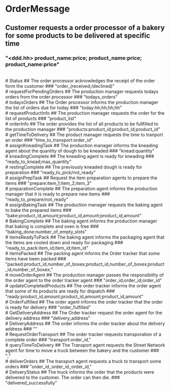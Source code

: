 # OrderMessage
## Customer requests a order processor of a bakery for some products to be delivered at specific time
### "<ddd.hh\> product_name:price; product_name:price; product_name:price"
<br>
# Status
## The order processor acknowledges the receipt of the order form the customer
###  "order_(received;<ddd.hh\>/declined)"
<br>
# requestForPendingOrders
## The production manager requests todays orders from the order processor
###  "todays_orders"
<br>
# todaysOrders
## The Order processor informs the production manager the list of orders due for today
###  "today:hh;hh;hh;hh"
<br>
# requestProductInfo
## The production manager requests the order for the list of products
### "product_list"
<br>
# orderInfo
## The order provides the list of all products to be fullfilled to the production manager
### "products:product_id;product_id;product_id"
<br>
# getTimeToDelivery
## The product manager requests the time to tranport an order
###  "time_to_transport:order_id"
<br>
# assignKneadingTask
## The production manager informs the kneading agent about the quantity of dough to be kneaded
### "knead:quantity"
<br>
# kneadingComplete
## The kneading agent  is ready for kneading
### "ready_to_knead;max_quantity"
<br>
# restingComplete
## The previously kneaded dough is ready for preparation
### "ready_to_pick/not_ready"
<br>
# assignPrepTask
## Request the item preparation agents to prepare the items
### "prepare:item_1;item_2;item_3"
<br>
# preparationComplete
## The preparation agent informs the production manager that it is ready to prepare new items
### "ready_to_prepare/not_ready"
<br>
# assignBakingTask
## The production manager requests the baking agent to bake the prepared items
### "bake:product_id,amount;product_id,amount;product_id,amount"
<br>
# BakingComplete
## The baking agent informs the production manager that baking is complete and oven is free
### "baking_done:number_of_empty_slots"
<br>
# itemsReadyToPack
## The baking agent informs the packaging agent that the items are cooled down and ready for packaging
### "ready_to_pack:item_id;item_id;item_id"
<br>
# itemsPacked
## The packing agent informs the Order tracker that some items have been packed
### "packed:product_id,number_of_boxex;product_id,number_of_boxex;product_id,number_of_boxex;"
<br>
# moveOrderAgent
## The production manager passes the responsibility of the order agent to the order tracker agent
### "order_id;order_id;order_id"
<br>
# updateCompletedProducts
## The order tracker informs the order agent that some of its products are ready for dispatch
### "ready:product_id,amount;product_id,amount;product_id,amount"
<br>
# OrderFulfilled
## The order agent informs the order tracker that the order is ready for delivery
### "order_fulfilled"
<br>
# GetDeliveryAddress
## The Order tracker request the order agent for the delivery address
### "delivery_address"
<br>
# DeliveryAddress
## The order informs the order tracker about the delivery address
### "<x_customer,y_customer>"
<br>
# RequestOrderTransport
## The order tracker requests transporation of a complete order
### "transport:order_id,<x_customer,y_customer>"
<br>
# queryTimeToDelivery
## The Transport agent requests the Street Network agent for time to move a truck between the bakery and the customer
### "<x_bakery,y_bakery>;<x_customer,y_customer>"
<br>
# deliverOrders
## The transport agent requests a truck to transport some orders
### "order_id,<x_customer,y_customer>;order_id,<x_customer,y_customer>;order_id,<x_customer,y_customer>"
<br>
# DeliveryStatus
## The truck informs the order that the products were delivered to the customer. The order can then die.
### "delivered_successfully"
<br>
